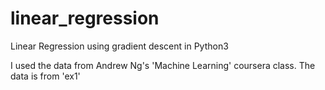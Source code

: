 # linear_regression
Linear Regression using gradient descent in Python3

I used the data from Andrew Ng's 'Machine Learning' coursera class. The data is from 'ex1'
